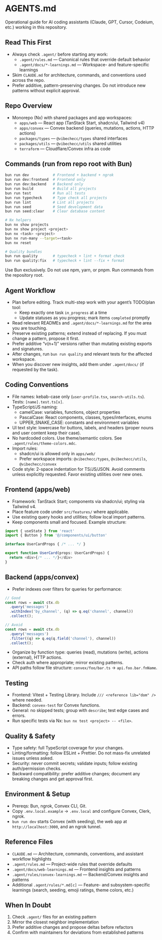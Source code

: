# AGENTS.md

Operational guide for AI coding assistants (Claude, GPT, Cursor, Codeium, etc.) working in this repository.

## Read This First

- Always check `.agent/` before starting any work:
  - `.agent/rules.md` — Canonical rules that override default behavior
  - `.agent/docs/*-learnings.md` — Workspace- and feature-specific learnings
- Skim `CLAUDE.md` for architecture, commands, and conventions used across the repo.
- Prefer additive, pattern-preserving changes. Do not introduce new patterns without explicit approval.

## Repo Overview

- Monorepo (Nx) with shared packages and app workspaces:
  - `apps/web` — React app (TanStack Start, shadcn/ui, Tailwind v4)
  - `apps/convex` — Convex backend (queries, mutations, actions, HTTP actions)
  - `packages/types` — `@vibechecc/types` shared interfaces
  - `packages/utils` — `@vibechecc/utils` shared utilities
  - `terraform` — Cloudflare/Convex infra as code

## Commands (run from repo root with Bun)

```bash
bun run dev           # Frontend + backend + ngrok
bun run dev:frontend  # Frontend only
bun run dev:backend   # Backend only
bun run build         # Build all projects
bun run test          # Run all tests
bun run typecheck     # Type check all projects
bun run lint          # Lint all projects
bun run seed          # Seed development data
bun run seed:clear    # Clear database content

# Nx helpers
bun nx show projects
bun nx show project <project>
bun nx <task> <project>
bun nx run-many --target=<task>
bun nx reset

# Quality bundles
bun run quality       # typecheck + lint + format check
bun run quality:fix   # typecheck + lint --fix + format
```

Use Bun exclusively. Do not use npm, yarn, or pnpm. Run commands from the repository root.

## Agent Workflow

- Plan before editing. Track multi-step work with your agent’s TODO/plan tool:
  - Keep exactly one task `in_progress` at a time
  - Update statuses as you progress; mark items `completed` promptly
- Read relevant READMEs and `.agent/docs/*-learnings.md` for the area you are touching.
- Preserve existing patterns; extend instead of replacing. If you must change a pattern, propose it first.
- Prefer additive “v(n+1)” versions rather than mutating existing exports and signatures.
- After changes, run `bun run quality` and relevant tests for the affected workspace.
- When you discover new insights, add them under `.agent/docs/` (if requested by the task).

## Coding Conventions

- File names: kebab-case only (`user-profile.tsx`, `search-utils.ts`). Tests: `[name].test.ts[x]`.
- TypeScript/JS naming:
  - camelCase: variables, functions, object properties
  - PascalCase: React components, classes, types/interfaces, enums
  - UPPER_SNAKE_CASE: constants and environment variables
- UI text style: lowercase for buttons, labels, and headers (proper nouns and user content keep their case).
- No hardcoded colors. Use theme/semantic colors. See `.agent/rules/theme-colors.mdc`.
- Import rules:
  - shadcn/ui is allowed only in `apps/web/`
  - Prefer workspace imports: `@vibechecc/types`, `@vibechecc/utils`, `@vibechecc/convex`
- Code style: 2-space indentation for TS/JS/JSON. Avoid comments unless explicitly requested. Favor existing utilities over new ones.

## Frontend (apps/web)

- Framework: TanStack Start; components via shadcn/ui; styling via Tailwind v4.
- Place feature code under `src/features/` where applicable.
- Use existing query hooks and utilities; follow local import patterns.
- Keep components small and focused. Example structure:

```ts
import { useState } from 'react'
import { Button } from '@/components/ui/button'

interface UserCardProps { /* ... */ }

export function UserCard(props: UserCardProps) {
  return <div>{/* ... */}</div>
}
```

## Backend (apps/convex)

- Prefer indexes over filters for queries for performance:

```ts
// Good
const rows = await ctx.db
  .query('messages')
  .withIndex('by_channel', (q) => q.eq('channel', channel))
  .collect();

// Avoid
const rows = await ctx.db
  .query('messages')
  .filter((q) => q.eq(q.field('channel'), channel))
  .collect();
```

- Organize by function type: queries (read), mutations (write), actions (external), HTTP actions.
- Check auth where appropriate; mirror existing patterns.
- API paths follow file structure: `convex/foo/bar.ts` → `api.foo.bar.fnName`.

## Testing

- Frontend: Vitest + Testing Library. Include `/// <reference lib="dom" />` where needed.
- Backend: `convex-test` for Convex functions.
- General: no skipped tests; group with `describe`; test edge cases and errors.
- Run specific tests via Nx: `bun nx test <project> -- <file>`.

## Quality & Safety

- Type safety: full TypeScript coverage for your changes.
- Linting/formatting: follow ESLint + Prettier. Do not mass-fix unrelated issues unless asked.
- Security: never commit secrets; validate inputs; follow existing auth/permission checks.
- Backward compatibility: prefer additive changes; document any breaking changes and get approval first.

## Environment & Setup

- Prereqs: Bun, ngrok, Convex CLI, Git.
- Copy `.env.local.example` → `.env.local` and configure Convex, Clerk, ngrok.
- `bun run dev` starts Convex (with seeding), the web app at `http://localhost:3000`, and an ngrok tunnel.

## Reference Files

- `CLAUDE.md` — Architecture, commands, conventions, and assistant workflow highlights
- `.agent/rules.md` — Project-wide rules that override defaults
- `.agent/docs/web-learnings.md` — Frontend insights and patterns
- `.agent/rules/convex-learnings.md` — Backend/Convex insights and patterns
- Additional `.agent/rules/*.md[c]` — Feature- and subsystem-specific learnings (search, seeding, emoji ratings, theme colors, etc.)

## When In Doubt

1. Check `.agent/` files for an existing pattern
2. Mirror the closest neighbor implementation
3. Prefer additive changes and propose deltas before refactors
4. Confirm with maintainers for deviations from established patterns
